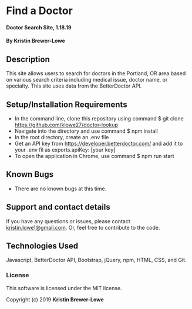 # Find a Doctor

#### Doctor Search Site, 1.18.19

#### By Kristin Brewer-Lowe

## Description

This site allows users to search for doctors in the Portland, OR area based on various search criteria including medical issue, doctor name, or specialty. This site uses data from the BetterDoctor API.

## Setup/Installation Requirements

* In the command line, clone this repository using command $ git clone https://github.com/klowe27/doctor-lookup
* Navigate into the directory and use command $ npm install
* In the root directory, create an .env file
* Get an API key from https://developer.betterdoctor.com/ and add it to your .env fil as exports.apiKey: [your key]
* To open the application in Chrome, use command $ npm run start

## Known Bugs

* There are no known bugs at this time.

## Support and contact details

If you have any questions or issues, please contact kristin.lowe1@gmail.com. Or, feel free to contribute to the code.

## Technologies Used

Javascript, BetterDoctor API, Bootstrap, jQuery, npm, HTML, CSS, and Git.

### License

This software is licensed under the MIT license.

Copyright (c) 2019 **Kristin Brewer-Lowe**
